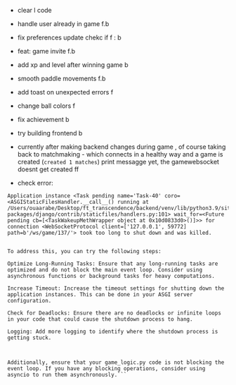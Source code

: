 - clear l code
- handle user already in game f.b
- fix preferences update chekc if f : b
- feat: game invite f.b
- add xp and level after winning game b
- smooth paddle movements f.b
- add toast on unexpected errors f
- change ball colors f
- fix achievement b
- try building frontend b
- currently after making backend changes during game , of course taking back to matchmaking - which connects in a healthy way and a game is created (```created 1 matches```) print messagge yet, the gamewebsocket doesnt get created  ff




- check error: 
```Application instance <Task pending name='Task-39' coro=<ASGIStaticFilesHandler.__call__() running at /Users/ouaarabe/Desktop/ft_transcendence/backend/venv/lib/python3.9/site-packages/django/contrib/staticfiles/handlers.py:101> wait_for=<Future pending cb=[<TaskWakeupMethWrapper object at 0x10cf71580>()]>> for connection <WebSocketProtocol client=['127.0.0.1', 59770] path=b'/ws/game/137/'> took too long to shut down and was killed.
Application instance <Task pending name='Task-40' coro=<ASGIStaticFilesHandler.__call__() running at /Users/ouaarabe/Desktop/ft_transcendence/backend/venv/lib/python3.9/site-packages/django/contrib/staticfiles/handlers.py:101> wait_for=<Future pending cb=[<TaskWakeupMethWrapper object at 0x10d0833d0>()]>> for connection <WebSocketProtocol client=['127.0.0.1', 59772] path=b'/ws/game/137/'> took too long to shut down and was killed.
```



```The error message indicates that the application instances handling WebSocket connections took too long to shut down and were killed. This can happen due to various reasons, such as long-running tasks or blocking operations in your code.

To address this, you can try the following steps:

Optimize Long-Running Tasks: Ensure that any long-running tasks are optimized and do not block the main event loop. Consider using asynchronous functions or background tasks for heavy computations.

Increase Timeout: Increase the timeout settings for shutting down the application instances. This can be done in your ASGI server configuration.

Check for Deadlocks: Ensure there are no deadlocks or infinite loops in your code that could cause the shutdown process to hang.

Logging: Add more logging to identify where the shutdown process is getting stuck.



Additionally, ensure that your game_logic.py code is not blocking the event loop. If you have any blocking operations, consider using asyncio to run them asynchronously.```
